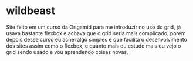 # wildbeast

Site feito em um curso da Origamid para me introduzir no uso do grid, já usava bastante flexbox e achava que o grid seria mais complicado, porém depois desse curso 
eu achei algo simples e que facilita o desenvolvimento dos sites assim como o flexbox, e quanto mais eu estudo mais eu vejo o grid sendo usado e vou aprendendo
coisas novas.
